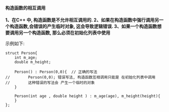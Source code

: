 #### 构造函数的相互调用

**1、在C++ 中, 构造函数是不允许相互调用的.
2、如果在构造函数中强行调用另一个构造函数,会错误的产生临时对象, 这会导致逻辑错误.
3、如果一个构造函数想要调用另一个构造函数, 那么必须在初始化列表中使用**

示例如下:
```
struct Person{
    int m_age;
    double m_height;
    
    Person() : Person(0,0){  // 正确的写法
//        Person(0,0); 错误写法, 构造函数互相调用只能是 在初始化列表中调用
//        这种错误的写法会 产生一个临时的对象
    }
    
    Person(int age , double height ) : m_age(age), m_height(height){
    }
};
```